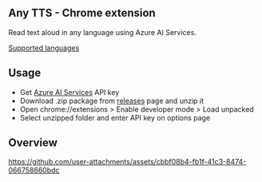 ## Any TTS - Chrome extension
Read text aloud in any language using Azure AI Services.

[Supported languages](https://learn.microsoft.com/en-us/azure/ai-services/speech-service/language-support?tabs=tts#supported-languages)

## Usage
- Get [Azure AI Services](https://portal.azure.com/#create/Microsoft.CognitiveServicesAIServices) API key
- Download .zip package from [releases](https://github.com/ame1337/anytts/releases) page and unzip it
- Open chrome://extensions > Enable developer mode > Load unpacked
- Select unzipped folder and enter API key on options page

## Overview
https://github.com/user-attachments/assets/cbbf08b4-fb1f-41c3-8474-066758660bdc
